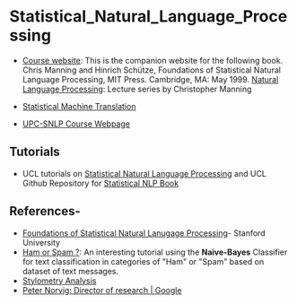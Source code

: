 # Statistical_Natural_Language_Processing

* [Course website](https://nlp.stanford.edu/fsnlp/): This is the companion website for the following book. Chris Manning and Hinrich Schütze, Foundations of Statistical Natural Language Processing, MIT Press. Cambridge, MA: May 1999. [Natural Language Processing](https://web.stanford.edu/~jurafsky/NLPCourseraSlides.html): Lecture series by Christopher Manning
* [Statistical Machine Translation](http://www.statmt.org/)

* [UPC-SNLP Course Webpage](http://www.cs.upc.edu/~horacio/snlp/MIRI-SNLP-Q1-2016.htm)

## Tutorials
- UCL tutorials on [Statistical Natural Language Processing](http://nbviewer.jupyter.org/github/uclmr/stat-nlp-book/blob/python/overview.ipynb) and UCL Github Repository for [Statistical NLP Book](https://github.com/uclmr/stat-nlp-book)

## References-
* [Foundations of Statistical Natural Lanugage Processing](https://nlp.stanford.edu/fsnlp/)- Stanford University
* [Ham or Spam ?](https://www.kaggle.com/jeandsantos/ham-or-spam-sms-text-classification-walkthrough): An interesting tutorial using the **Naive-Bayes** Classifier for text classification in categories of "Ham" or "Spam" based on dataset of text messages.
* [Stylometry Analysis](http://programminghistorian.github.io/ph-submissions/lessons/published/basic-text-processing-in-r)
* [Peter Norvig: Director of research | Google](https://norvig.com/)
